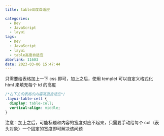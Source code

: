 ```yaml
---
title: table高度自适应

categories:
  - Dev
  - JavaScript
  - layui
tags:
  - Dev
  - JavaScript
  - layui
  - table高度自适应
abbrlink: 11603
date: 2023-03-06 15:47:44
---
```


只需要给表格加上一下 css 即可，加上之后，使用 templet 可以自定义格式化 html 来填充每个 td 的高度

```css
/*右下方的表格的内容高度自适应*/
.layui-table-cell {
  display: table-cell;
  vertical-align: middle;
}
```

注意：加上之后，可能标题和内容的宽度对应不起来，只需要手动给每个 col（表头对象）一个固定的宽度即可解决该问题
